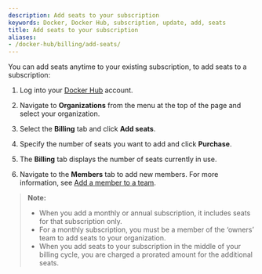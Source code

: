 ```yaml
---
description: Add seats to your subscription
keywords: Docker, Docker Hub, subscription, update, add, seats
title: Add seats to your subscription
aliases:
- /docker-hub/billing/add-seats/
---
```


You can add seats anytime to your existing subscription,
to add seats to a subscription:

1. Log into your [Docker Hub](https://hub.docker.com) account.

2. Navigate to **Organizations** from the menu at the top of the page and select your organization.

3. Select the **Billing** tab and click **Add seats**.

4. Specify the number of seats you want to add and click **Purchase**.

5. The **Billing** tab displays the number of seats currently in use.

6. Navigate to the **Members** tab to add new members. For more information, see [Add a member to a team](../docker-hub/members.md).

> **Note:**
>
>- When you add a monthly or annual subscription, it includes seats for that subscription only.
>- For a monthly subscription, you must be a member of the ‘owners’ team to add seats to your organization.
>- When you add seats to your subscription in the middle of your billing cycle, you are charged a prorated amount for the additional seats.